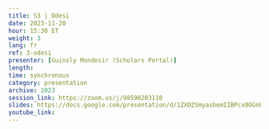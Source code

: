 ```yaml
---
title: S3 | Odesi
date: 2023-11-20
hour: 15:30 ET
weight: 3
lang: fr
ref: 3-odesi
presenter: [Guinsly Mondesir (Scholars Portal)]
length:
time: synchronous
category: presentation
archive: 2023
session_link: https://zoom.us/j/98590203110
slides: https://docs.google.com/presentation/d/1ZXDZSmyasbemIIBPcx0GGnB727fo-wMV/edit?usp=share_link&ouid=109853946981534204449&rtpof=true&sd=true
youtube_link:
---
```

